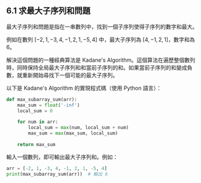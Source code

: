 ## 6.1 求最大子序列和問題

最大子序列和問題是指在一串數列中，找到一個子序列使得子序列的數字和最大。 

例如在數列 $[-2, 1, -3, 4, -1, 2, 1, -5, 4]$ 中，最大子序列為 $[4, -1, 2, 1]$，數字和為 $6$。

解決這個問題的一種經典算法是 Kadane's Algorithm。這個算法在遍歷整個數列時，同時保持全局最大子序列和和當前子序列的和。如果當前子序列的和變成負數，就重新開始尋找下一個可能的最大子序列。

以下是 Kadane's Algorithm 的實現程式碼（使用 Python 語言）：

```python
def max_subarray_sum(arr):
    max_sum = float('-inf')
    local_sum = 0
    
    for num in arr:
        local_sum = max(num, local_sum + num)
        max_sum = max(max_sum, local_sum)
    
    return max_sum
```

輸入一個數列，即可輸出最大子序列和。例如：

```python
arr = [-2, 1, -3, 4, -1, 2, 1, -5, 4]
print(max_subarray_sum(arr))  # 輸出 6
```